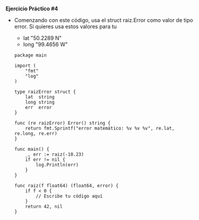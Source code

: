 **Ejercicio Práctico #4**

- Comenzando con este código, usa el struct raiz.Error como valor de tipo error. Si quieres usa estos valores para tu 
    - lat "50.2289 N"
    - long "99.4656 W"

    ```
    package main

    import (
        "fmt"
        "log"
    )

    type raizError struct {
        lat  string
        long string
        err  error
    }

    func (re raizError) Error() string {
        return fmt.Sprintf("error matemático: %v %v %v", re.lat, re.long, re.err)
    }

    func main() {
        _, err := raiz(-10.23)
        if err != nil {
            log.Println(err)
        }
    }

    func raiz(f float64) (float64, error) {
        if f < 0 {
            // Escribe tu código aquí
        }
        return 42, nil
    }

    ```